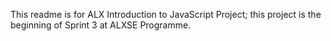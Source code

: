 This readme is for ALX Introduction to JavaScript Project; this project is the beginning of Sprint 3 at ALXSE Programme.
